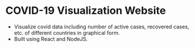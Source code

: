 # COVID-19 Visualization Website

- Visualize covid data including number of active cases, recovered cases, etc. of different countries in graphical form.
- Built using React and NodeJS.
